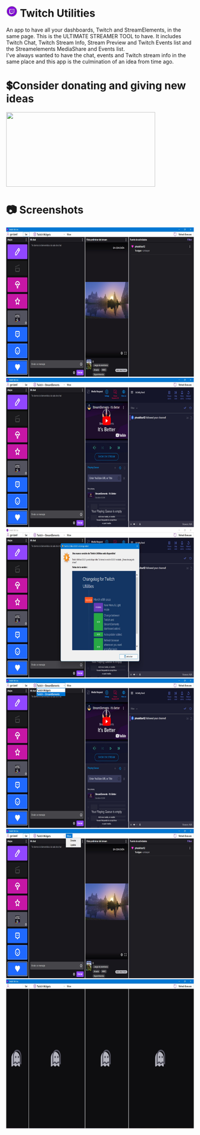 # <img src="https://raw.githubusercontent.com/Gerizard/twitchutilities/main/screenshots/PinClipart.com_clip-dj-mzik-indir_5201541.png" width="30" height="30"> Twitch Utilities
An app to have all your dashboards, Twitch and StreamElements, in the same page. This is the ULTIMATE STREAMER TOOL to have.  It includes Twitch Chat, Twitch Stream Info, Stream Preview and Twitch Events list and the Streamelements MediaShare and Events list.  
I've always wanted to have the chat, events and Twitch stream info in the same place and this app is the culmination of an idea from time ago.
# 💲Consider donating and giving new ideas
<a href="https://www.paypal.com/donate/?hosted_button_id=ZGDPQSZDGWWEY&sdkMeta=eyJ1cmwiOiJodHRwczovL3d3dy5wYXlwYWxvYmplY3RzLmNvbS9kb25hdGUvc2RrL2RvbmF0ZS1zZGsuanMiLCJhdHRycyI6eyJkYXRhLXVpZCI6ImFjNTlkOWY5MmJfbXRrNm1kcTZtamkifX0&targetMeta=eyJ6b2lkVmVyc2lvbiI6IjlfMF81OCIsInRhcmdldCI6IkRPTkFURSIsInNka1ZlcnNpb24iOiIwLjguMCJ9
">
 <img src="https://raw.githubusercontent.com/aha999/DonateButtons/master/Paypal.png" width="400" height="200">
</a>
# 📷 Screenshots
<img src="https://raw.githubusercontent.com/Gerizard/twitchutilities/main/screenshots/Captura%20de%20pantalla%202022-03-05%20101707.jpg" width="600" height="400">
<img src="https://raw.githubusercontent.com/Gerizard/twitchutilities/main/screenshots/Captura%20de%20pantalla%202022-03-05%20101751.jpg" width="600" height="400">
<img src="https://raw.githubusercontent.com/Gerizard/twitchutilities/main/screenshots/Captura%20de%20pantalla%202022-03-05%20101816.jpg" width="600" height="400">
<img src="https://raw.githubusercontent.com/Gerizard/twitchutilities/main/screenshots/Captura%20de%20pantalla%202022-03-05%20101805.jpg" width="600" height="400">
<img src="https://raw.githubusercontent.com/Gerizard/twitchutilities/main/screenshots/Captura%20de%20pantalla%202022-03-05%20101736.jpg" width="600" height="400">
<img src="https://raw.githubusercontent.com/Gerizard/twitchutilities/main/screenshots/Captura%20de%20pantalla%202022-03-05%20101643.jpg" width="600" height="400">



